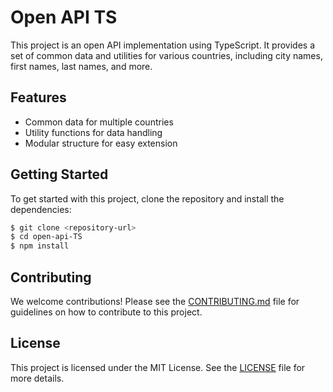 # Open API TS

This project is an open API implementation using TypeScript. It provides a set of common data and utilities for various countries, including city names, first names, last names, and more.

## Features
- Common data for multiple countries
- Utility functions for data handling
- Modular structure for easy extension

## Getting Started

To get started with this project, clone the repository and install the dependencies:

```bash
$ git clone <repository-url>
$ cd open-api-TS
$ npm install
```

## Contributing

We welcome contributions! Please see the [CONTRIBUTING.md](CONTRIBUTING.md) file for guidelines on how to contribute to this project.

## License

This project is licensed under the MIT License. See the [LICENSE](LICENSE) file for more details.

